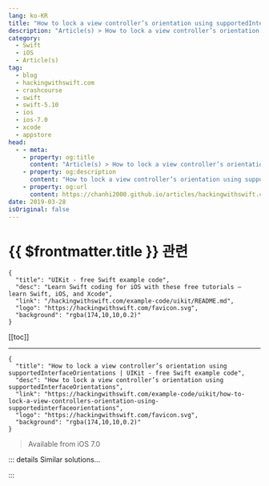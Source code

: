 ```yaml
---
lang: ko-KR
title: "How to lock a view controller’s orientation using supportedInterfaceOrientations"
description: "Article(s) > How to lock a view controller’s orientation using supportedInterfaceOrientations"
category:
  - Swift
  - iOS
  - Article(s)
tag: 
  - blog
  - hackingwithswift.com
  - crashcourse
  - swift
  - swift-5.10
  - ios
  - ios-7.0
  - xcode
  - appstore
head:
  - - meta:
    - property: og:title
      content: "Article(s) > How to lock a view controller’s orientation using supportedInterfaceOrientations"
    - property: og:description
      content: "How to lock a view controller’s orientation using supportedInterfaceOrientations"
    - property: og:url
      content: https://chanhi2000.github.io/articles/hackingwithswift.com/example-code/uikit/how-to-lock-a-view-controllers-orientation-using-supportedinterfaceorientations.html
date: 2019-03-28
isOriginal: false
---
```


# {{ $frontmatter.title }} 관련

```component VPCard
{
  "title": "UIKit - free Swift example code",
  "desc": "Learn Swift coding for iOS with these free tutorials – learn Swift, iOS, and Xcode",
  "link": "/hackingwithswift.com/example-code/uikit/README.md",
  "logo": "https://hackingwithswift.com/favicon.svg",
  "background": "rgba(174,10,10,0.2)"
}
```

[[toc]]

---

```component VPCard
{
  "title": "How to lock a view controller’s orientation using supportedInterfaceOrientations | UIKit - free Swift example code",
  "desc": "How to lock a view controller’s orientation using supportedInterfaceOrientations",
  "link": "https://hackingwithswift.com/example-code/uikit/how-to-lock-a-view-controllers-orientation-using-supportedinterfaceorientations",
  "logo": "https://hackingwithswift.com/favicon.svg",
  "background": "rgba(174,10,10,0.2)"
}
```

> Available from iOS 7.0

<!-- TODO: 작성 -->

<!--
At the project level you can configure which orientations your whole app should support, but sometimes you want individual view controllers to support a subset of those. For example, you might want most of your app to work in any orientation, but one part to work specifically in portrait.

To configure this, you need to override the `supportedInterfaceOrientations` property in your `UIViewController` subclass, returning whichever orientations you want. Probably the most common use for this is to support all orientations for iPads, but `.allButUpsideDown` on iPhone. 

Here’s some example code doing just that:

```swift
override var supportedInterfaceOrientations: UIInterfaceOrientationMask {
    if UIDevice.current.userInterfaceIdiom == .phone {
        return .allButUpsideDown
    } else {
        return .all
    }
}
```

-->

::: details Similar solutions…

<!--
/example-code/uikit/how-to-read-the-interface-orientation-portrait-or-landscape">How to read the interface orientation: portrait or landscape? 
/quick-start/swiftui/swiftui-tips-and-tricks">SwiftUI tips and tricks 
/example-code/xcode/how-to-lock-interface-builder-controls-to-stop-accidental-changes">How to lock Interface Builder controls to stop accidental changes 
/example-code/uikit/how-to-use-view-controller-containment">How to use view controller containment 
/example-code/uikit/how-to-find-the-view-controller-responsible-for-a-view">How to find the view controller responsible for a view</a>
-->

:::

